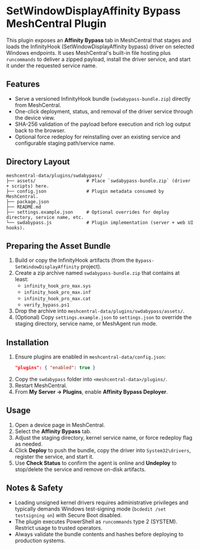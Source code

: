 # SetWindowDisplayAffinity Bypass MeshCentral Plugin

This plugin exposes an **Affinity Bypass** tab in MeshCentral that stages and loads the InfinityHook (SetWindowDisplayAffinity bypass) driver on selected Windows endpoints. It uses MeshCentral's built-in file hosting plus `runcommands` to deliver a zipped payload, install the driver service, and start it under the requested service name.

## Features

- Serve a versioned InfinityHook bundle (`swdabypass-bundle.zip`) directly from MeshCentral.
- One-click deployment, status, and removal of the driver service through the device view.
- SHA-256 validation of the payload before execution and rich log output back to the browser.
- Optional force redeploy for reinstalling over an existing service and configurable staging path/service name.

## Directory Layout

```
meshcentral-data/plugins/swdabypass/
├── assets/                   # Place `swdabypass-bundle.zip` (driver + scripts) here.
├── config.json               # Plugin metadata consumed by MeshCentral.
├── package.json
├── README.md
├── settings.example.json     # Optional overrides for deploy directory, service name, etc.
└── swdabypass.js             # Plugin implementation (server + web UI hooks).
```

## Preparing the Asset Bundle

1. Build or copy the InfinityHook artifacts (from the `Bypass-SetWindowDisplayAffinity` project).
2. Create a zip archive named `swdabypass-bundle.zip` that contains at least:
   - `infinity_hook_pro_max.sys`
   - `infinity_hook_pro_max.inf`
   - `infinity_hook_pro_max.cat`
   - `verify_bypass.ps1`
3. Drop the archive into `meshcentral-data/plugins/swdabypass/assets/`.
4. (Optional) Copy `settings.example.json` to `settings.json` to override the staging directory, service name, or MeshAgent run mode.

## Installation

1. Ensure plugins are enabled in `meshcentral-data/config.json`:
   ```json
   "plugins": { "enabled": true }
   ```
2. Copy the `swdabypass` folder into `<meshcentral-data>/plugins/`.
3. Restart MeshCentral.
4. From **My Server → Plugins**, enable **Affinity Bypass Deployer**.

## Usage

1. Open a device page in MeshCentral.
2. Select the **Affinity Bypass** tab.
3. Adjust the staging directory, kernel service name, or force redeploy flag as needed.
4. Click **Deploy** to push the bundle, copy the driver into `System32\drivers`, register the service, and start it.
5. Use **Check Status** to confirm the agent is online and **Undeploy** to stop/delete the service and remove on-disk artifacts.

## Notes & Safety

- Loading unsigned kernel drivers requires administrative privileges and typically demands Windows test-signing mode (`bcdedit /set testsigning on`) with Secure Boot disabled.
- The plugin executes PowerShell as `runcommands` type 2 (SYSTEM). Restrict usage to trusted operators.
- Always validate the bundle contents and hashes before deploying to production systems.
